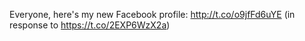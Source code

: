Everyone, here's my new Facebook profile: <a href="http://t.co/o9jfFd6uYE">http://t.co/o9jfFd6uYE</a> (in response to <a href="https://t.co/2EXP6WzX2a">https://t.co/2EXP6WzX2a</a>)